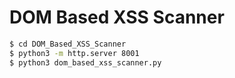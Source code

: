 # DOM Based XSS Scanner

```bash
$ cd DOM_Based_XSS_Scanner
$ python3 -m http.server 8001
$ python3 dom_based_xss_scanner.py
```

